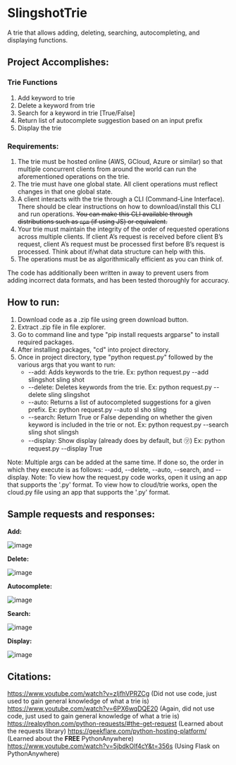 # SlingshotTrie
A trie that allows adding, deleting, searching, autocompleting, and displaying functions.

## Project Accomplishes:

### Trie Functions
1. Add keyword to trie
2. Delete a keyword from trie
3. Search for a keyword in trie [True/False]
4. Return list of autocomplete suggestion based on an input prefix
5. Display the trie

### Requirements:
1. The trie must be hosted online (AWS, GCloud, Azure or similar) so that multiple
concurrent clients from around the world can run the aforementioned operations on the
trie.
2. The trie must have one global state. All client operations must reflect changes in that one
global state.
3. A client interacts with the trie through a CLI (Command-Line Interface). There should be
clear instructions on how to download/install this CLI and run operations. <del>You can make
this CLI available through distributions such as `npm` (if using JS) or equivalent.<del>
4. Your trie must maintain the integrity of the order of requested operations across multiple
clients. If client A’s request is received before client B’s request, client A’s request must
be processed first before B’s request is processed. Think about if/what data structure
can help with this.
5. The operations must be as algorithmically efficient as you can think of.

The code has additionally been written in away to prevent users from adding incorrect data formats, and has been tested thoroughly for accuracy.

## How to run:

1. Download code as a .zip file using green download button.
2. Extract .zip file in file explorer.
3. Go to command line and type "pip install requests argparse" to install required packages.
4. After installing packages, "cd" into project directory.
5. Once in project directory, type "python request.py" followed by the various args that you want to run:
      * --add: Adds keywords to the trie. Ex: python request.py --add slingshot sling shot
      * --delete: Deletes keywords from the trie. Ex: python request.py --delete sling slingshot
      * --auto: Returns a list of autocompleted suggestions for a given prefix. Ex: python request.py --auto sl sho sling
      * --search: Return True or False depending on whether the given keyword is included in the trie or not. Ex: python request.py --search sling shot slingsh
      * --display: Show display (already does by default, but ㋡) Ex: python request.py --display True

Note: Multiple args can be added at the same time. If done so, the order in which they execute is as follows: --add, --delete, --auto, --search, and --display.
Note: To view how the request.py code works, open it using an app that supports the '.py' format. To view how to cloud/trie works, open the cloud.py file using an app that supports the '.py' format.

## Sample requests and responses:
**Add:**

![image](https://user-images.githubusercontent.com/64043281/115184428-72bc7980-a0a3-11eb-9164-817857d0dd99.png)


**Delete:**

![image](https://user-images.githubusercontent.com/64043281/115184507-9aabdd00-a0a3-11eb-8913-6108a852c44e.png)


**Autocomplete:**

![image](https://user-images.githubusercontent.com/64043281/115184581-b6af7e80-a0a3-11eb-917d-667a7e969f76.png)


**Search:**

![image](https://user-images.githubusercontent.com/64043281/115184632-d8a90100-a0a3-11eb-9cbf-66a8ec224bf7.png)


**Display:**

![image](https://user-images.githubusercontent.com/64043281/115184954-83b9ba80-a0a4-11eb-9992-8c4a56e07e3c.png)

## Citations:
https://www.youtube.com/watch?v=zIjfhVPRZCg  (Did not use code, just used to gain general knowledge of what a trie is)
https://www.youtube.com/watch?v=6PX6wqDQE20 (Again, did not use code, just used to gain general knowledge of what a trie is)
https://realpython.com/python-requests/#the-get-request (Learned about the requests library)
https://geekflare.com/python-hosting-platform/ (Learned about the **FREE** PythonAnywhere)
https://www.youtube.com/watch?v=5jbdkOlf4cY&t=356s (Using Flask on PythonAnywhere)
